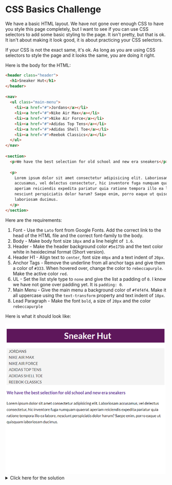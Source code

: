 # CSS Basics Challenge

We have a basic HTML layout. We have not gone over enough CSS to have you style this page completely, but I want to see if you can use CSS selectors to add some basic styling to the page. It isn't pretty, but that is ok. It isn't about making it look good, it is about practicing your CSS selectors.

If your CSS is not the exact same, it's ok. As long as you are using CSS selectors to style the page and it looks the same, you are doing it right.

Here is the body for the HTML:

```html
<header class="header">
  <h1>Sneaker Hut</h1>
</header>

<nav>
  <ul class="main-menu">
    <li><a href="#">Jordans</a></li>
    <li><a href="#">Nike Air Max</a></li>
    <li><a href="#">Nike Air Force</a></li>
    <li><a href="#">Adidas Top Tens</a></li>
    <li><a href="#">Adidas Shell Toe</a></li>
    <li><a href="#">Reebok Classics</a></li>
  </ul>
</nav>

<section>
  <p>We have the best selection for old school and new era sneakers</p>

  <p>
    Lorem ipsum dolor sit amet consectetur adipisicing elit. Laboriosam
    accusamus, vel delectus consectetur, hic inventore fuga numquam quaerat
    aperiam reiciendis expedita pariatur quia ratione tempora illo ea labore,
    nesciunt perspiciatis dolor harum? Saepe enim, porro eaque ut quisquam
    laboriosam ducimus.
  </p>
</section>
```

Here are the requirements:

1. Font - Use the `Lato` font from Google Fonts. Add the correct link to the head of the HTML file and the correct font-family to the body.
2. Body - Make body font size `18px` and a line height of` 1.6`.
3. Header - Make the header background color `#5e175b` and the text color white in hexidecimal format (Short version).
4. Header H1 - Align text to `center`, font size `40px` and a text indent of `20px`.
5. Anchor Tags - Remove the underline from all anchor tags and give them a color of `#333`. When hovered over, change the color to `rebeccapurple`. Make the active color `red`.
6. UL - Set the list style type to `none` and give the list a padding of `0`. I know we have not gone over padding yet. It is `padding: 0`.
7. Main Menu - Give the main menu a background color of `#f4f4f4`. Make it all uppercase using the `text-transform` property and text indent of `10px`.
8. Lead Paragraph - Make the font `bold`, a size of `20px` and the color `rebeccapurple`

Here is what it should look like:

<img src="./sneaker-hut-1.png" width="500" />

<details>
  <summary>Click here for the solution</summary>

Here is the HTML:

```html
<!DOCTYPE html>
<html lang="en">
  <head>
    <meta charset="UTF-8" />
    <meta name="viewport" content="width=device-width, initial-scale=1.0" />
    <link rel="preconnect" href="https://fonts.googleapis.com" />
    <link rel="preconnect" href="https://fonts.gstatic.com" crossorigin />
    <link
      href="https://fonts.googleapis.com/css2?family=Lato:wght@300;400;700&display=swap"
      rel="stylesheet"
    />
    <link rel="stylesheet" href="styles.css" />
    <title>HTML & CSS Sandbox</title>
  </head>
  <body>
    <header class="header">
      <h1>Sneaker Hut</h1>
    </header>

    <nav>
      <ul class="main-menu">
        <li><a href="#">Jordans</a></li>
        <li><a href="#">Nike Air Max</a></li>
        <li><a href="#">Nike Air Force</a></li>
        <li><a href="#">Adidas Top Tens</a></li>
        <li><a href="#">Adidas Shell Toe</a></li>
        <li><a href="#">Reebok Classics</a></li>
      </ul>
    </nav>

    <section>
      <p class="lead">
        We have the best selection for old school and new era sneakers
      </p>

      <p>
        Lorem ipsum dolor sit amet consectetur adipisicing elit. Laboriosam
        accusamus, vel delectus consectetur, hic inventore fuga numquam quaerat
        aperiam reiciendis expedita pariatur quia ratione tempora illo ea
        labore, nesciunt perspiciatis dolor harum? Saepe enim, porro eaque ut
        quisquam laboriosam ducimus.
      </p>
    </section>
  </body>
</html>
```

Here is the CSS:

```css
body {
  font-family: 'Lato', sans-serif;
  font-size: 18px;
  line-height: 1.6;
}

.header {
  background: #5e175b;
  color: #fff;
}

.header h1 {
  text-align: center;
  font-size: 40px;
  text-indent: 20px;
}

a {
  text-decoration: none;
  color: #333;
}

a:hover {
  color: rebeccapurple;
}

a:active {
  color: red;
}

ul {
  list-style: none;
  padding: 0;
}

.main-menu {
  background: #f4f4f4;
  text-transform: uppercase;
  text-indent: 10px;
}

p.lead {
  font-size: 20px;
  color: rebeccapurple;
  font-weight: bold;
}
```
